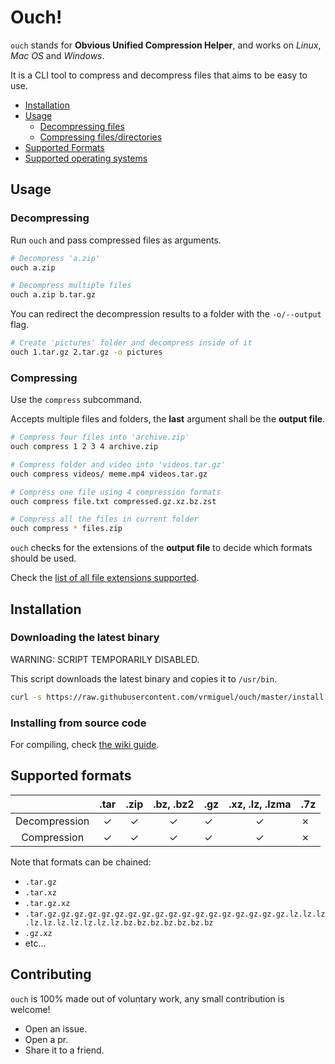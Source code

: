 # Ouch!

<!-- ![ouch_image](https://encrypted-tbn0.gstatic.com/images?q=tbn:ANd9GcR5ilNDTFZZ-Vy_ctm2YyAe8Yk0UT7lB2hIhg&usqp=CAU)  -->

`ouch` stands for **Obvious Unified Compression Helper**, and works on _Linux_, _Mac OS_ and _Windows_.

It is a CLI tool to compress and decompress files that aims to be easy to use.

<!-- TODO -->
<!--     - [Listing files](#Listing-the-elements-of-an-archive) -->

- [Installation](#Installation)
- [Usage](#Usage)
    - [Decompressing files](#Decompressing-files)
    - [Compressing files/directories](#Compressing-files-and-directories)
- [Supported Formats](#Supported-formats)
- [Supported operating systems](#Supported-operating-systems)

## Usage

### Decompressing

Run `ouch` and pass compressed files as arguments.

```sh
# Decompress 'a.zip'
ouch a.zip

# Decompress multiple files
ouch a.zip b.tar.gz
```

You can redirect the decompression results to a folder with the `-o/--output` flag.

```sh
# Create 'pictures' folder and decompress inside of it
ouch 1.tar.gz 2.tar.gz -o pictures
```

### Compressing

Use the `compress` subcommand.

Accepts multiple files and folders, the **last** argument shall be the **output file**.

```sh
# Compress four files into 'archive.zip'
ouch compress 1 2 3 4 archive.zip

# Compress folder and video into 'videos.tar.gz'
ouch compress videos/ meme.mp4 videos.tar.gz

# Compress one file using 4 compression formats
ouch compress file.txt compressed.gz.xz.bz.zst

# Compress all the files in current folder
ouch compress * files.zip
```

`ouch` checks for the extensions of the **output file** to decide which formats should be used.

Check the [list of all file extensions supported](#Supported-formats).

<!-- ### Listing the elements of an archive

* **Upcoming feature**

```
# Shows the files and folders contained in videos.tar.xz
ouch list videos.tar.xz
``` -->

## Installation

### Downloading the latest binary

WARNING: SCRIPT TEMPORARILY DISABLED.

This script downloads the latest binary and copies it to `/usr/bin`.

```sh
curl -s https://raw.githubusercontent.com/vrmiguel/ouch/master/install.sh | sh
```

### Installing from source code

For compiling, check [the wiki guide](https://github.com/ouch-org/ouch/wiki/Compiling-and-installing-from-source-code).


## Supported formats

|               | .tar | .zip | .bz, .bz2 | .gz | .xz, .lz, .lzma | .7z |
|:-------------:|:----:|:----:|:---------:| --- |:---------------:| --- |
| Decompression | ✓   | ✓   | ✓         | ✓  |   ✓            | ✗  |
|  Compression  | ✓   | ✓   | ✓         | ✓  |   ✓            | ✗  |

Note that formats can be chained:
- `.tar.gz`
- `.tar.xz`
- `.tar.gz.xz`
- `.tar.gz.gz.gz.gz.gz.gz.gz.gz.gz.gz.gz.gz.gz.gz.gz.gz.gz.gz.lz.lz.lz.lz.lz.lz.lz.lz.lz.lz.bz.bz.bz.bz.bz.bz.bz`
- `.gz.xz`
- etc...

## Contributing

`ouch` is 100% made out of voluntary work, any small contribution is welcome!

- Open an issue.
- Open a pr.
- Share it to a friend.
